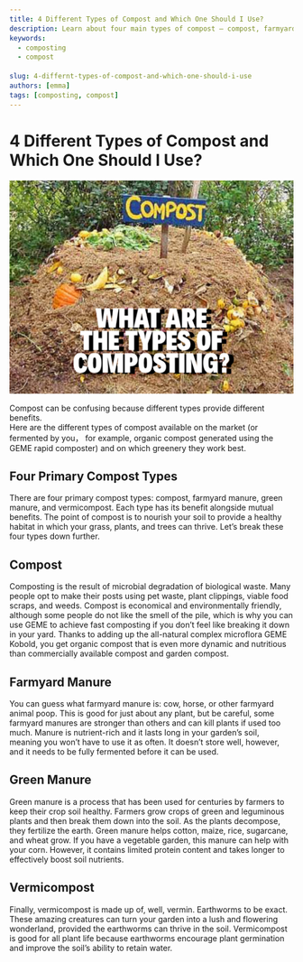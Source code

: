 ```yaml
---
title: 4 Different Types of Compost and Which One Should I Use?
description: Learn about four main types of compost — compost, farmyard manure, green manure, and vermicompost — and discover which one best suits your garden’s needs.
keywords:
  - composting
  - compost

slug: 4-differnt-types-of-compost-and-which-one-should-i-use
authors: [emma]
tags: [composting, compost]
---
```


# 4 Different Types of Compost and Which One Should I Use?

![compost](./img/img.png)

Compost can be confusing because different types provide different benefits.  
Here are the different types of compost available on the market (or fermented by you， for example, 
organic compost generated using the GEME rapid composter) and on which greenery they work best.

<!-- truncate -->

## Four Primary Compost Types

There are four primary compost types: compost, farmyard manure, green manure, and vermicompost. Each type has its benefit
alongside mutual benefits. The point of compost is to nourish your soil to provide a healthy habitat in which your grass,
plants, and trees can thrive. Let’s break these four types down further.

## Compost
Composting is the result of microbial degradation of biological waste. Many people opt to make their posts using pet waste,
plant clippings, viable food scraps, and weeds. Compost is economical and environmentally friendly, although some people 
do not like the smell of the pile, which is why you can use GEME to achieve fast composting if you don’t feel like breaking
it down in your yard.  Thanks to adding up the all-natural complex microflora GEME Kobold, you get organic compost that 
is even more dynamic and nutritious than commercially available compost and garden compost.

## Farmyard Manure
You can guess what farmyard manure is: cow, horse, or other farmyard animal poop. This is good for just about any plant, 
but be careful, some farmyard manures are stronger than others and can kill plants if used too much. Manure is nutrient-rich 
and it lasts long in your garden’s soil, meaning you won’t have to use it as often. It doesn’t store well, however, 
and it needs to be fully fermented before it can be used.

## Green Manure
Green manure is a process that has been used for centuries by farmers to keep their crop soil healthy. Farmers grow crops
of green and leguminous plants and then break them down into the soil. As the plants decompose, they fertilize the earth. 
Green manure helps cotton, maize, rice, sugarcane, and wheat grow. If you have a vegetable garden, this manure can help 
with your corn. However, it contains limited protein content and takes longer to effectively boost soil nutrients.

## Vermicompost
Finally, vermicompost is made up of, well, vermin. Earthworms to be exact. These amazing creatures can turn your garden 
into a lush and flowering wonderland, provided the earthworms can thrive in the soil. Vermicompost is good for all plant 
life because earthworms encourage plant germination and improve the soil’s ability to retain water. 
